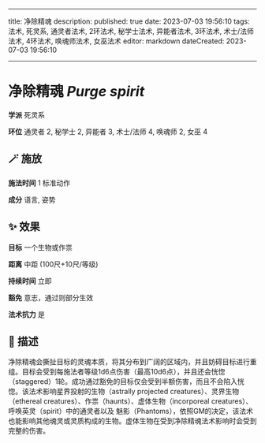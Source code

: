 
---
title: 净除精魂
description: 
published: true
date: 2023-07-03 19:56:10
tags: 法术, 死灵系, 通灵者法术, 2环法术, 秘学士法术, 异能者法术, 3环法术, 术士/法师法术, 4环法术, 唤魂师法术, 女巫法术
editor: markdown
dateCreated: 2023-07-03 19:56:10

---

# **净除精魂** *Purge spirit*

**学派** 死灵系 

**环位** 通灵者 2, 秘学士 2, 异能者 3, 术士/法师 4, 唤魂师 2, 女巫 4

## 🪄 施放

**施法时间** 1 标准动作

**成分** 语言, 姿势

## ✨ 效果 

**目标** 一个生物或作祟 

**距离** 中距 (100尺+10尺/等级)  

**持续时间** 立即 

**豁免** 意志，通过则部分生效

**法术抗力** 是

## 📖 描述

净除精魂会撕扯目标的灵魂本质，将其分布到广阔的区域内，并且妨碍目标进行重组。目标会受到每施法者等级1d6点伤害（最高10d6点），并且还会恍惚（staggered）1轮。成功通过豁免的目标仅会受到半额伤害，而且不会陷入恍惚。该法术影响星界投射的生物（astrally projected creatures）、灵界生物（ethereal creatures）、作祟（haunts）、虚体生物（incorporeal creatures）、呼唤英灵（spirit）中的通灵者以及 魅影（Phantoms），依照GM的决定，该法术也能影响其他魂灵或灵质构成的生物。虚体生物在受到净除精魂法术影响时会受到完整的伤害。
    